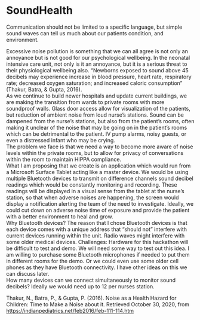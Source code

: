# SoundHealth
Communication should not be limited to a specific language, but simple sound waves can tell us much about our patients condition, and environment.

Excessive noise pollution is something that we can all agree is not only an annoyance but is not good for our psychological wellbeing.  In the neonatal intensive care unit, not only is it an annoyance, but it is a serious threat to their physiological wellbeing also.  “Newborns exposed to sound above 45 decibels may experience increase in blood pressure, heart rate, respiratory rate; decreased oxygen saturation; and increased caloric consumption” (Thakur, Batra, & Gupta, 2016).  
As we continue to build newer hospitals and update current buildings, we are making the transition from wards to private rooms with more soundproof walls.  Glass door access allow for visualization of the patients, but reduction of ambient noise from loud nurse’s stations.  Sound can be dampened from the nurse’s stations, but also from the patient’s rooms, often making it unclear of the noise that may be going on in the patient’s rooms which can be detrimental to the patient.  IV pump alarms, noisy guests, or even a distressed infant who may be crying.  
The problem we face is that we need a way to become more aware of noise levels within the private rooms, but to allow for privacy of conversations within the room to maintain HIPPA compliance.  
What I am proposing that we create is an application which would run from a Microsoft Surface Tablet acting like a master device.  We would be using multiple Bluetooth devices to transmit on difference channels sound decibel readings which would be constantly monitoring and recording.  These readings will be displayed in a visual sense from the tablet at the nurse’s station, so that when adverse noises are happening, the screen would display a notification alerting the team of the need to investigate.  Ideally, we could cut down on adverse noise time of exposure and provide the patient with a better environment to heal and grow.  
Why Bluetooth devices? The reason that I chose Bluetooth devices is that each device comes with a unique address that “should not” interfere with current devices running within the unit.  Radio waves might interfere with some older medical devices.
Challenges:  Hardware for this hackathon will be difficult to test and demo.  We will need some way to test out this idea.  I am willing to purchase some Bluetooth microphones if needed to put them in different rooms for the demo.  Or we could even use some older cell phones as they have Bluetooth connectivity.  I have other ideas on this we can discuss later.  
How many devices can we connect simultaneously to monitor sound decibels? Ideally we would need up to 12 per nurses station.

Thakur, N., Batra, P., & Gupta, P. (2016). Noise as a Health Hazard for Children: Time to Make a Noise about it. Retrieved October 30, 2020, from https://indianpediatrics.net/feb2016/feb-111-114.htm

